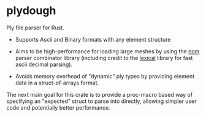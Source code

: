 # plydough
Ply file parser for Rust.

* Supports Ascii and Binary formats with any element structure

* Aims to be high-performance for loading large meshes by using
the [nom]() parser combinator library (including credit to the 
[lexical](https://docs.rs/lexical/5.2.0/lexical/) library for fast ascii decimal parsing).

* Avoids memory overhead of "dynamic" ply types by providing element data in
a struct-of-arrays format.

The next main goal for this crate is to provide a proc-macro based way of specifying
an "expected" struct to parse into directly, allowing simpler user code and potentially
better performance.

